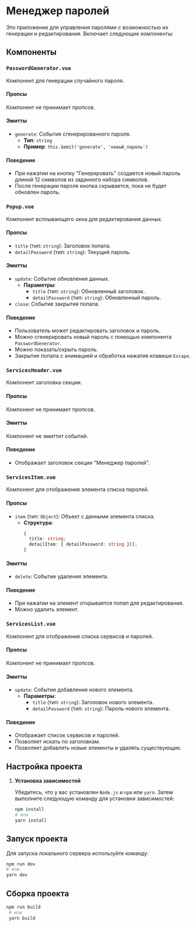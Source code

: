 # Менеджер паролей

Это приложение для управления паролями с возможностью их генерации и редактирования. Включает следующие компоненты:

## Компоненты

### `PasswordGenerator.vue`

Компонент для генерации случайного пароля.

#### Пропсы

Компонент не принимает пропсов.

#### Эмитты

- `generate`: Событие сгенерированного пароля.
  - **Тип**: `string`
  - **Пример**: `this.$emit('generate', 'новый_пароль')`

#### Поведение

- При нажатии на кнопку "Генерировать" создается новый пароль длиной 12 символов из заданного набора символов.
- После генерации пароля кнопка скрывается, пока не будет обновлен пароль.

### `Popup.vue`

Компонент всплывающего окна для редактирования данных.

#### Пропсы

- `title` (тип: `string`): Заголовок попапа.
- `detailPassword` (тип: `string`): Текущий пароль.

#### Эмитты

- `update`: Событие обновления данных.
  - **Параметры**:
    - `title` (тип: `string`): Обновленный заголовок.
    - `detailPassword` (тип: `string`): Обновленный пароль.
- `close`: Событие закрытия попапа.

#### Поведение

- Пользователь может редактировать заголовок и пароль.
- Можно сгенерировать новый пароль с помощью компонента `PasswordGenerator`.
- Можно показать/скрыть пароль.
- Закрытие попапа с анимацией и обработка нажатия клавиши `Escape`.

### `ServicesHeader.vue`

Компонент заголовка секции.

#### Пропсы

Компонент не принимает пропсов.

#### Эмитты

Компонент не эмиттит событий.

#### Поведение

- Отображает заголовок секции "Менеджер паролей".

### `ServicesItem.vue`

Компонент для отображения элемента списка паролей.

#### Пропсы

- `item` (тип: `Object`): Объект с данными элемента списка.
  - **Структура**:
    ```typescript
    {
      title: string;
      detailItem: { detailPassword: string }[];
    }
    ```

#### Эмитты

- `delete`: Событие удаления элемента.

#### Поведение

- При нажатии на элемент открывается попап для редактирования.
- Можно удалить элемент.

### `ServicesList.vue`

Компонент для отображения списка сервисов и паролей.

#### Пропсы

Компонент не принимает пропсов.

#### Эмитты

- `update`: Событие добавления нового элемента.
  - **Параметры**:
    - `title` (тип: `string`): Заголовок нового элемента.
    - `detailPassword` (тип: `string`): Пароль нового элемента.

#### Поведение

- Отображает список сервисов и паролей.
- Позволяет искать по заголовкам.
- Позволяет добавлять новые элементы и удалять существующие.

## Настройка проекта

1. **Установка зависимостей**

   Убедитесь, что у вас установлен `Node.js` и `npm` или `yarn`. Затем выполните следующую команду для установки зависимостей:

   ```bash
   npm install
   # или
   yarn install

## Запуск проекта

  Для запуска локального сервера используйте команду:
  
  ```bash
  npm run dev
  # или
  yarn dev

  ```

## Сборка проекта

 ```bash
 npm run build
  # или
  yarn build

  ```

